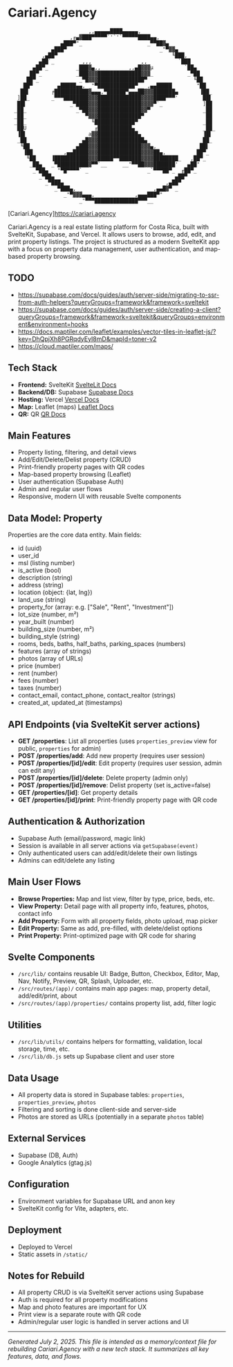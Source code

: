 # Cariari.Agency

```ansi
                          ,,▄▄▄▄▄████▄▄▄▄▄,
                    ,╓▄▓███▀▀▀▀▀`'`'`▀▀▀▀▀████▄▄,
                 ▄███▀"_                     _▀▀██▓▄
              ▄███▀                              _"▀▓▓▄
           ,▄██▀                                     ╙███,
          ▄██`_         ,,,                ,,          `███
        ▄██▀_         _███▓▄,,         ,,▄█▓▓▓µ          `██▄
       ██▀_           _███▓▓▓██████████████▓▓▓_           _▀██
      ██▀_             _▀█▓▓▓███████████████▀               ╙██
    _██▀        ▄█████▄▄, _"▀████████████▀__ ,▄▄█████        "██
    ██▌       ╒███████████▓▄▄▄,▀██████▀▄▄▄██▓▓▓███████▄       ▐██_
   ]██_       _▀▀▀████████▓▓▓██████████████▓▓▓▓████▀▀▀'        ██▌
   ██▌              _▀████▓▓▓██████████████▓▓▓▓▀`_             ]██
  _██_                _▀██▓▓▓██████████████▓▓▀                 _██
  _██_                   ▀▓▓▓██████████████▀                    ██
  _██_                     ╙█████████████▀                     _██
   ██U                      ╓███████████▄                      _██_
   ▐█▌                    a▓▓█████████████▄                    ▐█▌
   _██                  ▄█▓▓▓███████████████▄                 _██_
    ╙██               ▄███▓▓▓██████████████▓▓▓▄,              ██▌
     ▐██          ,▄▄█████▓▓▓██████████████▓▓▓▓██▄,          ██▀_
      ╙██     ▐███████████▓▓▓█████▀▀███████▓▓▓▓████████_   ,██▀_
       _██▄   _▀██████████▓▀▀`__     __"▀▀██▓▓▓███████'   ▄██"
        _▀██▄   "▀█▀▀▀▀` _                   _`▀▀▀██▀_  ╓██▀_
          _▀██▄                                       ▄██▀
            _▀███▄                                 ,▄██▀
               _▀███▄,                         ,▄▄█▓▀ _
                  _"▀▓▓▓▄▄▄,             ,▄▄▄███▀"
                       _"▀▀▀██████████████▀▀▀__
```

[Cariari.Agency]<https://cariari.agency>

Cariari.Agency is a real estate listing platform for Costa Rica, built with SvelteKit, Supabase, and Vercel. It allows users to browse, add, edit, and print property listings. The project is structured as a modern SvelteKit app with a focus on property data management, user authentication, and map-based property browsing.

## TODO

- <https://supabase.com/docs/guides/auth/server-side/migrating-to-ssr-from-auth-helpers?queryGroups=framework&framework=sveltekit>
- <https://supabase.com/docs/guides/auth/server-side/creating-a-client?queryGroups=framework&framework=sveltekit&queryGroups=environment&environment=hooks>
- <https://docs.maptiler.com/leaflet/examples/vector-tiles-in-leaflet-js/?key=DhQpjXh8PGRqdyEyI8mD&mapId=toner-v2>
- <https://cloud.maptiler.com/maps/>

## Tech Stack

- **Frontend:** SvelteKit [SvelteLit Docs](https://svelte.dev/docs/kit/introduction)
- **Backend/DB:** Supabase [Supabase Docs](https://supabase.com/docs)
- **Hosting:** Vercel [Vercel Docs](https://vercel.com/docs)
- **Map:** Leaflet (maps) [Leaflet Docs](https://leafletjs.com/reference.html)
- **QR:** QR [QR Docs](https://github.com/Castlenine/svelte-qrcode)

## Main Features

- Property listing, filtering, and detail views
- Add/Edit/Delete/Delist property (CRUD)
- Print-friendly property pages with QR codes
- Map-based property browsing (Leaflet)
- User authentication (Supabase Auth)
- Admin and regular user flows
- Responsive, modern UI with reusable Svelte components

## Data Model: Property

Properties are the core data entity. Main fields:

- id (uuid)
- user_id
- msl (listing number)
- is_active (bool)
- description (string)
- address (string)
- location (object: {lat, lng})
- land_use (string)
- property_for (array: e.g. ["Sale", "Rent", "Investment"])
- lot_size (number, m²)
- year_built (number)
- building_size (number, m²)
- building_style (string)
- rooms, beds, baths, half_baths, parking_spaces (numbers)
- features (array of strings)
- photos (array of URLs)
- price (number)
- rent (number)
- fees (number)
- taxes (number)
- contact_email, contact_phone, contact_realtor (strings)
- created_at, updated_at (timestamps)

## API Endpoints (via SvelteKit server actions)

- **GET /properties**: List all properties (uses `properties_preview` view for public, `properties` for admin)
- **POST /properties/add**: Add new property (requires user session)
- **POST /properties/[id]/edit**: Edit property (requires user session, admin can edit any)
- **POST /properties/[id]/delete**: Delete property (admin only)
- **POST /properties/[id]/remove**: Delist property (set is_active=false)
- **GET /properties/[id]**: Get property details
- **GET /properties/[id]/print**: Print-friendly property page with QR code

## Authentication & Authorization

- Supabase Auth (email/password, magic link)
- Session is available in all server actions via `getSupabase(event)`
- Only authenticated users can add/edit/delete their own listings
- Admins can edit/delete any listing

## Main User Flows

- **Browse Properties:** Map and list view, filter by type, price, beds, etc.
- **View Property:** Detail page with all property info, features, photos, contact info
- **Add Property:** Form with all property fields, photo upload, map picker
- **Edit Property:** Same as add, pre-filled, with delete/delist options
- **Print Property:** Print-optimized page with QR code for sharing

## Svelte Components

- `/src/lib/` contains reusable UI: Badge, Button, Checkbox, Editor, Map, Nav, Notify, Preview, QR, Splash, Uploader, etc.
- `/src/routes/(app)/` contains main app pages: map, property detail, add/edit/print, about
- `/src/routes/(app)/properties/` contains property list, add, filter logic

## Utilities

- `/src/lib/utils/` contains helpers for formatting, validation, local storage, time, etc.
- `/src/lib/db.js` sets up Supabase client and user store

## Data Usage

- All property data is stored in Supabase tables: `properties`, `properties_preview`, `photos`
- Filtering and sorting is done client-side and server-side
- Photos are stored as URLs (potentially in a separate `photos` table)

## External Services

- Supabase (DB, Auth)
- Google Analytics (gtag.js)

## Configuration

- Environment variables for Supabase URL and anon key
- SvelteKit config for Vite, adapters, etc.

## Deployment

- Deployed to Vercel
- Static assets in `/static/`

## Notes for Rebuild

- All property CRUD is via SvelteKit server actions using Supabase
- Auth is required for all property modifications
- Map and photo features are important for UX
- Print view is a separate route with QR code
- Admin/regular user logic is handled in server actions and UI

---
*Generated July 2, 2025. This file is intended as a memory/context file for rebuilding Cariari.Agency with a new tech stack. It summarizes all key features, data, and flows.*
